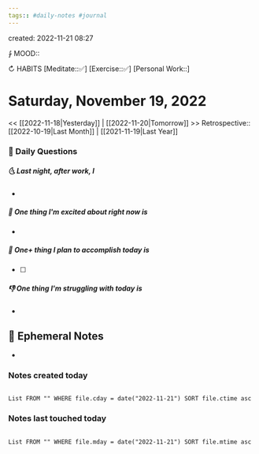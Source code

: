 ```yaml
---
tags:: #daily-notes #journal
---
```

created: 2022-11-21 08:27

⨑ MOOD::

↻ HABITS
[Meditate::✅]
[Exercise::✅]
[Personal Work::]

# Saturday, November 19, 2022

\<\< [[2022-11-18|Yesterday]] | [[2022-11-20|Tomorrow]] >>
Retrospective:: [[2022-10-19|Last Month]] | [[2021-11-19|Last Year]]

### 📅 Daily Questions

##### 🌜 Last night, after work, I

-

##### 🙌 One thing I'm excited about right now is

-

##### 🚀 One+ thing I plan to accomplish today is

- [ ]

##### 👎 One thing I'm struggling with today is

-

## 📝 Ephemeral Notes

-

### Notes created today

```dataview

List FROM "" WHERE file.cday = date("2022-11-21") SORT file.ctime asc

```

### Notes last touched today

```dataview

List FROM "" WHERE file.mday = date("2022-11-21") SORT file.mtime asc

```
